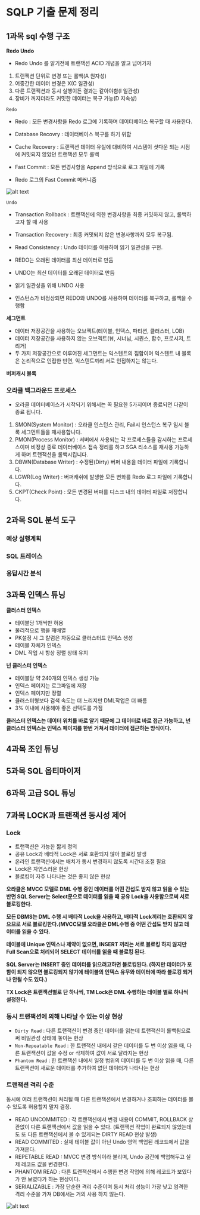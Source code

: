 # SQLP 기출 문제 정리

## 1과목 sql 수행 구조 

**Redo Undo**

* Redo Undo 를 알기전에 트랜잭션 ACID 개념을 알고 넘어가자

1. 트랜잭션 단위로 변경 또는 롤백(A 원자성)
2. 어중간한 데이터 변경은 X(C  일관성)
3. 다른 트랜잭션과 동시 실행이든 결과는 같아야함(I 일관성)
4. 장비가 꺼지더라도 커밋한 데이터는 복구 가능(D 지속성)

```Redo```
* Redo : 모든 변경사항을 Redo 로그에 기록하며 데이터베이스 복구할 때 사용한다.
* Database Recovry : 데이터베이스 복구를 하기 위함
* Cache Recovery : 트랜잭션 데이터 유실에 대비하여 시스템이 셧다운 되는 시점에 커밋되지 않았던 트랜잭션 모두 롤백
* Fast Commit : 모든 변경사항을 Append 방식으로 로그 파일에 기록

* Redo 로그의 Fast Commit 메커니즘

![alt text](image.png)

```Undo```

* Transaction Rollback : 트랜잭션에 의한 변경사항을 최종 커밋하지 않고, 롤백하고자 할 때 사용
* Transaction Recovery : 최종 커밋되지 않은 변경사항까지 모두 복구됨.
* Read Consistency : Undo 데이터를 이용하여 읽기 일관성을 구현.

* REDO는 오래된 데이터를 최신 데이터로 만듬
* UNDO는 최신 데이터를 오래된 데이터로 만듬
* 읽기 일관성을 위해 UNDO 사용
* 인스턴스가 비정상되면 REDO와 UNDO를 사용하여 데이터를 복구하고, 롤백을 수행함

**세그먼트**

* 데이터 저장공간을 사용하는 오브젝트(테이블, 인덱스, 파티션, 클러스터, LOB)
* 데이터 저장공간을 사용하지 않는 오브젝트(뷰, 시너님, 시퀀스, 함수, 프로시저, 트리거)
* 두 가지 저장공간으로 이루어진 세그먼트는 익스텐트의 집합이며 익스텐트 내 블록은 논리적으로 인접한 반면, 익스텐트끼리 서로 인접하지는 않는다.

**버퍼캐시 블록**
 
### 오라클 백그라운드 프로세스

* 오라클 데이터베이스가 시작되기 위해서는 꼭 필요한 5가지이며 종료되면 다같이 종료 됩니다.

1. SMON(System Monitor) : 오라클 인스턴스 관리, Fail시 인스턴스 복구 임시 블록 세그먼트들을 재사용합니다.
2. PMON(Process Monitor) : 서버에서 사용되는 각 프로세스들을 감시하는 프로세스이며 비정상 종료 데이터베이스 접속 정리를 하고 SGA 리소스를 재사용 가능하게 하며 트랜잭션을 롤백시킵니다.
3. DBWN(Database Writer) : 수정된(Dirty) 버퍼 내용을 데이터 파일에 기록합니다.
4. LGWR(Log Writer) : 버퍼캐쉬에 발생한 모든 변화를 Redo 로그 파일에 기록합니다.
5. CKPT(Check Point) : 모든 변경된 버퍼를 디스크 내의 데이터 파일로 저장합니다. 
  

## 2과목 SQL 분석 도구

### 예상 실행계획

### SQL 트레이스

### 응답시간 분석

## 3과목 인덱스 튜닝

**클러스터 인덱스**

* 테이블당 1개씩만 허용
* 물리적으로 행을 재배열
* PK설정 시 그 칼럼은 자동으로 클러스터드 인덱스 생성
* 테이블 자체가 인덱스
* DML 작업 시 항상 정렬 상태 유지

**넌 클러스터 인덱스**

* 테이블당 약 240개의 인덱스 생성 가능
* 인덱스 페이지는 로그파일에 저장
* 인덱스 페이지만 정렬
* 클러스터형보다 검색 속도는 더 느리지만 DML작업은 더 빠름
* 3% 이내에 사용해야 좋은 선택도를 가짐

**클러스터 인덱스는 데이터 위치를 바로 알기 때문에 그 데이터로 바로 접근 가능하고, 넌 클러스터 인덱스는 인덱스 페이지를 한번 거쳐서 데이터에 접근하는 방식이다.**

## 4과목 조인 튜닝

## 5과목 SQL 옵티마이저

## 6과목 고급 SQL 튜닝 

## 7과목 LOCK과 트랜잭션 동시성 제어

### Lock

* 트랜잭션은 가능한 짧게 정의
* 공유 Lock과 배타적 Lock은 서로 호환되지 않아 블로킹 발생
* 온라인 트랜잭션에서는 배치가 동시 변경하지 않도록 시간대 조절 필요
* Lock은 자연스러운 현상
* 블로킹이 자주 나타나는 것은 좋지 않은 현상

**오라클은 MVCC 모델로 DML 수행 중인 데이터를 어떤 간섭도 받지 않고 읽을 수 있는 반면 SQL Server는 Select문으로 데이터를 읽을 때 공유 Lock을 사용함으로써 서로 블로킹한다.**

**모든 DBMS는 DML 수행 시 배타적 Lock을 사용하고, 배타적 Lock끼리는 호환되지 않으므로 서로 블로킹한다.(MVCC모델 오라클은 DML수행 중 어떤 간섭도 받지 않고 데이터를 읽을 수 있다.**

**테이블에 Unique 인덱스나 제약이 없으면, INSERT 끼리는 서로 블로킹 하지 않지만 Full Scan으로 처리되어 SELECT 데이터를 읽을 때 블로킹 된다.**

**SQL Server는 INSERT 중인 데이터를 읽으려고하면 블로킹된다. (하지만 데이터가 포함이 되지 않으면 블로킹되지 않기에 테이블의 인덱스 유무와 데이터에 따라 블로킹 되거나 안될 수도 있다.)**

**TX Lock은 트랜잭션별로 단 하나씩, TM Lock은 DML 수행하는 테이블 별로 하나씩 설정한다.**

### 동시 트랜잭션에 의해 나타날 수 있는 이상 현상

* ``Dirty Read`` : 다른 트랜잭션이 변경 중인 데이터를 읽는데 트랜잭션이 롤백됨으로써 비일관성 상태에 놓이는 현상
* ``Non-Repeatable Read`` : 한 트랜잭션 내에서 같은 데이터를 두 번 이상 읽을 때, 다른 트랜잭션이 값을 수정 or 삭제하여 값이 서로 달라지는 현상
* ``Phantom Read`` : 한 트랜잭션 내에서 일정 범위의 데이터를 두 번 이상 읽을 때, 다른 트랜잭션이 새로운 데이터를 추가하여 없던 데이터가 나타나는 현상

### 트랜잭션 격리 수준 

동시에 여러 트랜잭션이 처리될 때 다른 트랜잭션에서 변경하거나 조회하는 데이터를 볼 수 있도록 허용할지 말지 결정.

* READ UNCOMMITED : 각 트랜잭션에서 변경 내용이 COMMIT, ROLLBACK 상관없이 다른 트랜잭션에서 값을 읽을 수 있다. (트랜잭션 작업이 완료되지 않았는데도 또 다른 트랜잭션에서 볼 수 있게되는 DIRTY READ 현상 발생)
* READ COMMITED : 실제 테이블 값이 아닌 Undo 영역 백업된 레코드에서 값을 가져온다.
* REPETABLE READ : MVCC 변경 방식이라 불리며, Undo 공간에 백업해두고 실제 레코드 값을 변경한다.
* PHANTOM READ : 다른 트랜잭션에서 수행한 변경 작업에 의해 레코드가 보였다가 안 보였다가 하는 현상이다.
* SERIALIZABLE : 가장 단순한 격리 수준이며 동시 처리 성능이 가장 낮고 엄격한 격리 수준을 가져 DB에서는 거의 사용 하지 않는다.

![alt text](image-1.png)